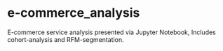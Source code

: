 # e-commerce_analysis
E-commerce service analysis presented via Jupyter Notebook, Includes cohort-analysis and RFM-segmentation. 
